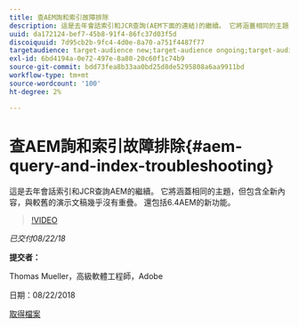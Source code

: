 ```yaml
---
title: 查AEM詢和索引故障排除
description: 這是去年會話索引和JCR查詢(AEM下面的連結)的繼續。 它將涵蓋相同的主題，但包含全新內容，與較舊的演示文稿幾乎沒有重疊。 還包括6.4AEM的新功能。
uuid: da172124-bef7-45b8-91f4-86fc37d03f5d
discoiquuid: 7d95cb2b-9fc4-4d0e-8a70-a751f4487f77
targetaudience: target-audience new;target-audience ongoing;target-audience upgrader
exl-id: 6bd4194a-0e72-497e-8a80-20c60f1c74b9
source-git-commit: bdd73fea8b33aa0bd25d8de5295808a6aa9911bd
workflow-type: tm+mt
source-wordcount: '100'
ht-degree: 2%

---
```


# 查AEM詢和索引故障排除{#aem-query-and-index-troubleshooting}

這是去年會話索引和JCR查詢AEM的繼續。 它將涵蓋相同的主題，但包含全新內容，與較舊的演示文稿幾乎沒有重疊。 還包括6.4AEM的新功能。

>[!VIDEO](https://video.tv.adobe.com/v/23429/?quality=0)

*已交付08/22/18*

**提交者：**

Thomas Mueller，高級軟體工程師，Adobe

日期：08/22/2018

[取得檔案](assets/aem-gems-aem-queryandindextroubleshooting-08222018.pdf)
<!--
[Get back to the Overview](https://helpx.adobe.com/experience-manager/kt/eseminars/gems/aem-index.html)
-->
